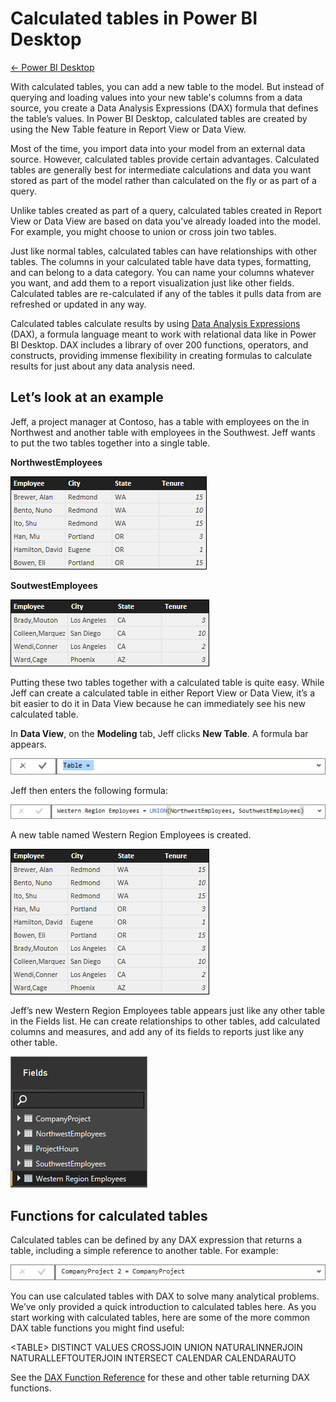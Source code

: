<properties 
   pageTitle="Calculated tables in Power BI Desktop"
   description="Calculated tables in Power BI Desktop"
   services="powerbi" 
   documentationCenter="" 
   authors="v-aljenk" 
   manager="mblythe" 
   editor=""
   tags=""/>
 
<tags
   ms.service="powerbi"
   ms.devlang="NA"
   ms.topic="article"
   ms.tgt_pltfrm="NA"
   ms.workload="powerbi"
   ms.date="10/16/2015"
   ms.author="v-aljenk"/>

# Calculated tables in Power BI Desktop

[← Power BI Desktop](https://support.powerbi.com/knowledgebase/topics/68530-power-bi-desktop)

With calculated tables, you can add a new table to the model. But instead of querying and loading values into your new table's columns from a data source, you create a Data Analysis Expressions (DAX) formula that defines the table’s values. In Power BI Desktop, calculated tables are created by using the New Table feature in Report View or Data View.

Most of the time, you import data into your model from an external data source. However, calculated tables provide certain advantages. Calculated tables are generally best for intermediate calculations and data you want stored as part of the model rather than calculated on the fly or as part of a query. 

Unlike tables created as part of a query, calculated tables created in Report View or Data View are based on data you’ve already loaded into the model. For example, you might choose to union or cross join two tables.

Just like normal tables, calculated tables can have relationships with other tables. The columns in your calculated table have data types, formatting, and can belong to a data category. You can name your columns whatever you want, and add them to a report visualization just like other fields. Calculated tables are re-calculated if any of the tables it pulls data from are refreshed or updated in any way.

Calculated tables calculate results by using [Data Analysis Expressions](https://msdn.microsoft.com/en-us/library/gg413422.aspx) (DAX), a formula language meant to work with relational data like in Power BI Desktop. DAX includes a library of over 200 functions, operators, and constructs, providing immense flexibility in creating formulas to calculate results for just about any data analysis need.

## Let’s look at an example

Jeff, a project manager at Contoso, has a table with employees on the in Northwest and another table with employees in the Southwest. Jeff wants to put the two tables together into a single table.

**NorthwestEmployees**

 ![](media/powerbi-desktop-calculated-tables/CalcTables_NWEmpl.png) 

**SoutwestEmployees**

 ![](media/powerbi-desktop-calculated-tables/CalcTables_SWEmpl.png) 

Putting these two tables together with a calculated table is quite easy. While Jeff can create a calculated table in either Report View or Data View, it’s a bit easier to do it in Data View because he can immediately see his new calculated table. 

In **Data View**, on the **Modeling** tab, Jeff clicks **New Table**. A formula bar appears.

 ![](media/powerbi-desktop-calculated-tables/CalcTables_FormulaBarEmpty.png) 

Jeff then enters the following formula:

 ![](media/powerbi-desktop-calculated-tables/CalcTables_FormulaBarFormula.png) 

A new table named Western Region Employees is created.

 ![](media/powerbi-desktop-calculated-tables/CalcTables_WestRegionEmpl.png) 

Jeff’s new Western Region Employees table appears just like any other
table in the Fields list. He can create relationships to other tables,
add calculated columns and measures, and add any of its fields to
reports just like any other table.

 ![](media/powerbi-desktop-calculated-tables/CalcTables_FieldList.png) 

## Functions for calculated tables

Calculated tables can be defined by any DAX expression that returns a
table, including a simple reference to another table. For example:

 ![](media/powerbi-desktop-calculated-tables/CalcTables_FormulaBarSimpleFormula.png) 

You can use calculated tables with DAX to solve many analytical
problems. We’ve only provided a quick introduction to calculated tables
here. As you start working with calculated tables, here are some of the
more common DAX table functions you might find useful:

&lt;TABLE&gt;
DISTINCT
VALUES
CROSSJOIN
UNION
NATURALINNERJOIN
NATURALLEFTOUTERJOIN
INTERSECT
CALENDAR
CALENDARAUTO

See the [DAX Function Reference](https://msdn.microsoft.com/en-us/ee634396.aspx) for these and
other table returning DAX functions.
